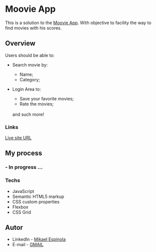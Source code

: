 # Moovie App

This is a solution to the [Moovie App](https://www.frontendmentor.io/challenges/age-calculator-app-dF9DFFpj-Q). With objective to facility the way to find movies with his scores.

## Overview

Users should be able to:

- Search movie by:

  - Name;
  - Category;

- Login Area to:
  - Save your favorite movies;
  - Rate the movies; <br />
  <br />
  and such more!

### Links

[Live site URL](https://mikael-espinola.github.io/Moovie/)

## My process 

### - In progress ...

### Techs

- JavaScript
- Semantic HTML5 markup
- CSS custom properties
- Flexbox
- CSS Grid

## Autor

- LinkedIn - [Mikael Espínola](https://www.linkedin.com/in/mikaelespinola)
- E-mail - [GMAIL](mailto:mikaelespinolaa@gmail.com)
